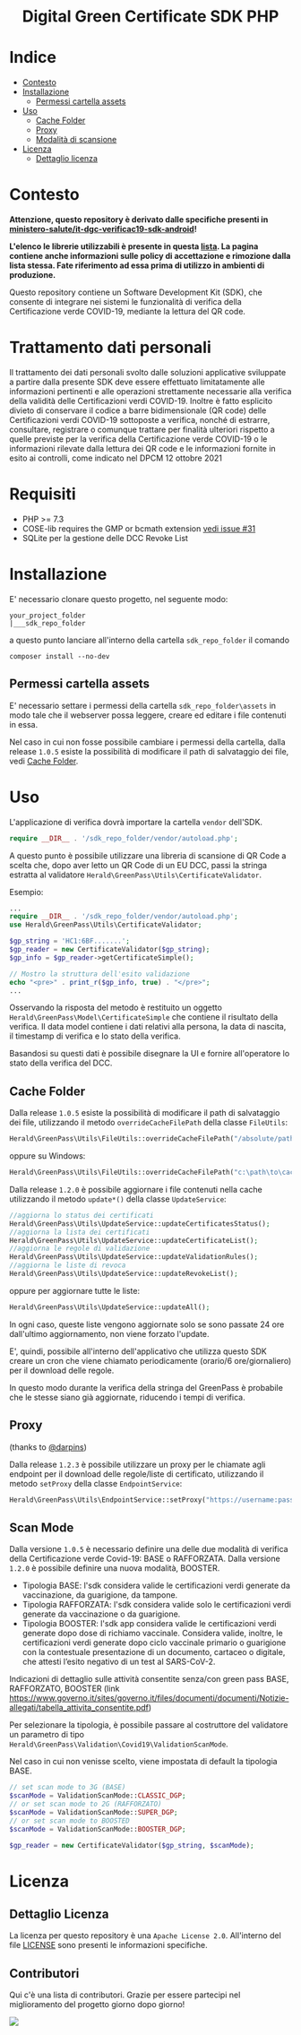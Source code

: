 <h1 align="center">Digital Green Certificate SDK PHP</h1>        

# Indice
- [Contesto](#contesto)
- [Installazione](#installazione)
  - [Permessi cartella assets](#permessi-cartella-assets)
- [Uso](#uso)
  - [Cache Folder](#cache-folder)
  - [Proxy](#proxy)
  - [Modalità di scansione](#scan-mode)
- [Licenza](#licenza)
  - [Dettaglio licenza](#dettaglio-licenza)

# Contesto
**Attenzione, questo repository è derivato dalle specifiche presenti in <a href="https://github.com/ministero-salute/it-dgc-verificac19-sdk-android/">ministero-salute/it-dgc-verificac19-sdk-android</a>!**

**L'elenco le librerie utilizzabili è presente in questa <a href="https://github.com/ministero-salute/it-dgc-verificac19-sdk-onboarding#lista-librerie">lista</a>. La pagina contiene anche informazioni sulle policy di accettazione e rimozione dalla lista stessa. Fate riferimento ad essa prima di utilizzo in ambienti di produzione.**

Questo repository contiene un Software Development Kit (SDK), che consente di integrare nei sistemi
le funzionalit&agrave; di verifica della Certificazione verde COVID-19, mediante
la lettura del QR code.

# Trattamento dati personali
Il trattamento dei dati personali svolto dalle soluzioni applicative sviluppate
a partire dalla presente SDK deve essere effettuato limitatamente alle
informazioni pertinenti e alle operazioni strettamente necessarie alla verifica
della validit&agrave; delle Certificazioni verdi COVID-19. Inoltre &egrave; fatto esplicito
divieto di conservare il codice a barre bidimensionale (QR code) delle
Certificazioni verdi COVID-19 sottoposte a verifica, nonché di estrarre,
consultare, registrare o comunque trattare per finalit&agrave; ulteriori rispetto
a quelle previste per la verifica della Certificazione verde COVID-19 o le
informazioni rilevate dalla lettura dei QR code e le informazioni fornite in
esito ai controlli, come indicato nel DPCM 12 ottobre 2021    

# Requisiti
- PHP >= 7.3
- COSE-lib requires the GMP or bcmath extension [vedi issue #31](https://github.com/herald-si/verificac19-sdk-php/issues/31#issuecomment-993470072)
- SQLite per la gestione delle DCC Revoke List

# Installazione
E' necessario clonare questo progetto, nel seguente modo:

```
your_project_folder
|___sdk_repo_folder
```
a questo punto lanciare all'interno della cartella `sdk_repo_folder` il comando
```
composer install --no-dev
```

## Permessi cartella assets

E' necessario settare i permessi della cartella `sdk_repo_folder\assets` in modo tale che
il webserver possa leggere, creare ed editare i file contenuti in essa.

Nel caso in cui non fosse possibile cambiare i permessi della cartella,
dalla release `1.0.5` esiste la possibilità di modificare il path di salvataggio dei 
file, vedi [Cache Folder](#cache-folder).


# Uso
L'applicazione di verifica dovr&agrave; importare la cartella `vendor` dell'SDK.
```php
require __DIR__ . '/sdk_repo_folder/vendor/autoload.php';
```

A questo punto &egrave; possibile utilizzare una libreria di scansione di QR Code
a scelta che, dopo aver letto un QR Code di un EU DCC, passi la stringa
estratta al validatore
`Herald\GreenPass\Utils\CertificateValidator`.  

Esempio:  

```php
...
require __DIR__ . '/sdk_repo_folder/vendor/autoload.php';
use Herald\GreenPass\Utils\CertificateValidator;

$gp_string = 'HC1:6BF.......';
$gp_reader = new CertificateValidator($gp_string);
$gp_info = $gp_reader->getCertificateSimple();

// Mostro la struttura dell'esito validazione
echo "<pre>" . print_r($gp_info, true) . "</pre>";
...
```

Osservando la risposta del metodo &egrave; restituito un oggetto
`Herald\GreenPass\Model\CertificateSimple` che contiene
il risultato della verifica.
Il data model contiene i dati relativi alla
persona, la data di nascita, il timestamp di verifica e lo stato della
verifica.

Basandosi su questi dati &egrave; possibile disegnare la UI e fornire all'operatore lo
stato della verifica del DCC.

## Cache Folder

Dalla release `1.0.5` esiste la possibilità di modificare il path di salvataggio dei 
file, utilizzando il metodo `overrideCacheFilePath` della classe `FileUtils`:

```php
Herald\GreenPass\Utils\FileUtils::overrideCacheFilePath("/absolute/path/to/cache/folder");
```
oppure su Windows:
```php
Herald\GreenPass\Utils\FileUtils::overrideCacheFilePath("c:\path\to\cache\folder");
```
Dalla release `1.2.0` è possibile aggiornare i file contenuti nella cache utilizzando il metodo `update*()` della classe `UpdateService`:
```php
//aggiorna lo status dei certificati
Herald\GreenPass\Utils\UpdateService::updateCertificatesStatus();
//aggiorna la lista dei certificati
Herald\GreenPass\Utils\UpdateService::updateCertificateList();
//aggiorna le regole di validazione
Herald\GreenPass\Utils\UpdateService::updateValidationRules();
//aggiorna le liste di revoca
Herald\GreenPass\Utils\UpdateService::updateRevokeList();
```
oppure per aggiornare tutte le liste:
```php
Herald\GreenPass\Utils\UpdateService::updateAll();
```
In ogni caso, queste liste vengono aggiornate solo se sono passate 24 ore dall'ultimo aggiornamento, non viene forzato l'update.

E', quindi, possibile all'interno dell'applicativo che utilizza questo SDK creare un cron che viene chiamato periodicamente (orario/6 ore/giornaliero) per il download delle regole.

In questo modo durante la verifica della stringa del GreenPass è probabile che le stesse siano già aggiornate, riducendo i tempi di verifica.

## Proxy
(thanks to [@darpins](https://github.com/darpins))

Dalla release `1.2.3` è possibile utilizzare un proxy per le chiamate agli endpoint per il download delle regole/liste di certificato, utilizzando il metodo `setProxy` della classe `EndpointService`:

```php
Herald\GreenPass\Utils\EndpointService::setProxy("https://username:password@192.168.0.1:8000");
```
## Scan Mode
Dalla versione `1.0.5` è necessario definire una delle due modalità di verifica della Certificazione verde Covid-19: BASE o RAFFORZATA.
Dalla versione `1.2.0` è possibile definire una nuova modalità, BOOSTER.

* Tipologia BASE: l'sdk considera valide le certificazioni verdi generate da vaccinazione, da guarigione, da tampone.
* Tipologia RAFFORZATA: l'sdk considera valide solo le certificazioni verdi generate da vaccinazione o da guarigione.
* Tipologia BOOSTER: l'sdk app considera valide le certificazioni verdi generate dopo dose di richiamo vaccinale. Considera valide, inoltre, le certificazioni verdi generate dopo ciclo vaccinale primario o guarigione con la contestuale presentazione di un documento, cartaceo o digitale, che attesti l’esito negativo di un test al SARS-CoV-2.

Indicazioni di dettaglio sulle attività consentite senza/con green pass BASE, RAFFORZATO, BOOSTER (link https://www.governo.it/sites/governo.it/files/documenti/documenti/Notizie-allegati/tabella_attivita_consentite.pdf)

Per selezionare la tipologia, è possibile passare al costruttore del validatore un parametro di tipo `Herald\GreenPass\Validation\Covid19\ValidationScanMode`.

Nel caso in cui non venisse scelto, viene impostata di default la tipologia BASE.

```php
// set scan mode to 3G (BASE)
$scanMode = ValidationScanMode::CLASSIC_DGP;
// or set scan mode to 2G (RAFFORZATO)
$scanMode = ValidationScanMode::SUPER_DGP;
// or set scan mode to BOOSTED
$scanMode = ValidationScanMode::BOOSTER_DGP;

$gp_reader = new CertificateValidator($gp_string, $scanMode);
```

# Licenza

## Dettaglio Licenza
La licenza per questo repository &egrave; una `Apache License 2.0`.
All'interno del file [LICENSE](./LICENSE) sono presenti le informazioni
specifiche.

## Contributori

Qui c'&egrave; una lista di contributori. Grazie per essere partecipi nel
miglioramento del progetto giorno dopo giorno!

<a href="https://github.com/herald-si/verificac19-sdk-php">  
  <img    
  src="https://contributors-img.web.app/image?repo=herald-si/verificac19-sdk-php"   
  />    
</a>    
